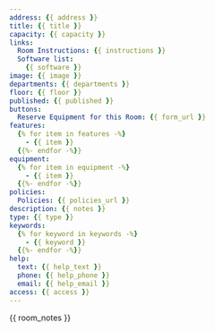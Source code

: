 ```yaml
---
address: {{ address }}
title: {{ title }}
capacity: {{ capacity }}
links:
  Room Instructions: {{ instructions }}
  Software list:
    {{ software }}
image: {{ image }}
departments: {{ departments }}
floor: {{ floor }}
published: {{ published }}
buttons:
  Reserve Equipment for this Room: {{ form_url }}
features:
  {% for item in features -%}
    - {{ item }}
  {{%- endfor -%}}
equipment:
  {% for item in equipment -%}
    - {{ item }}
  {{%- endfor -%}}
policies:
  Policies: {{ policies_url }}
description: {{ notes }}
type: {{ type }}
keywords:
  {% for keyword in keywords -%}
    - {{ keyword }}
  {{%- endfor -%}}
help:
  text: {{ help_text }}
  phone: {{ help_phone }}
  email: {{ help_email }}
access: {{ access }}
---
```


{{ room_notes }}
